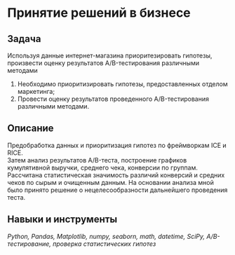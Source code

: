 # Принятие решений в бизнесе

## Задача
Используя данные интернет-магазина приоритезировать гипотезы, произвести оценку результатов A/B-тестирования различными методами

1. Необходимо приоритизировать гипотезы, предоставленных отделом маркетинга;
2. Провести оценку результатов проведенного A/B-тестирования различными методами.

## Описание
Предобработка данных и приоритизация гипотез по фреймворкам ICE и RICE.  
Затем анализ результатов A/B-теста, построение графиков кумулятивной выручки, среднего чека,
конверсии по группам.   
Рассчитана статистическая значимость различий конверсий и средних чеков по сырым и очищенным данным. На основании анализа мной было
принято решение о нецелесообразности дальнейшего проведения теста.

## Навыки и инструменты
*Python, Pandas, Matplotlib, numpy, seaborn, math, datetime, SciPy, A/B-тестирование, проверка статистических гипотез*
